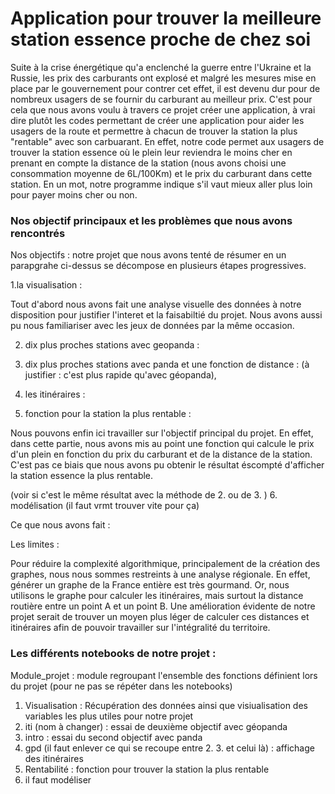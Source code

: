 # Application pour trouver la meilleure station essence proche de chez soi

Suite à la crise énergétique qu'a enclenché la guerre entre l'Ukraine et la Russie, les prix des carburants ont explosé et malgré les mesures mise en place par le gouvernement pour contrer cet effet, il est devenu dur pour de nombreux usagers de se fournir du carburant au meilleur prix.
C'est pour cela que nous avons voulu à travers ce projet créer une application, à vrai dire plutôt les codes permettant de créer une application pour aider les usagers de la route et permettre à chacun de trouver la station la plus "rentable" avec son carbuarant. En effet, notre code permet aux usagers de trouver la station essence où le plein leur reviendra le moins cher en prenant en compte la distance de la station (nous avons choisi une consommation moyenne de 6L/100Km) et le prix du carburant dans cette station. En un mot, notre programme indique s'il vaut mieux aller plus loin pour payer moins cher ou non.  

### Nos objectif principaux et les problèmes que nous avons rencontrés

Nos objectifs : notre projet que nous avons tenté de résumer en un parapgrahe ci-dessus se décompose en plusieurs étapes progressives. 

1.la visualisation : 

Tout d'abord nous avons fait une analyse visuelle des données à notre disposition pour justifier l'interet et la faisabiltié du projet. Nous avons aussi pu nous familiariser avec les jeux de données par la même occasion.

2. dix plus proches stations avec geopanda :

3. dix plus proches stations avec panda et une fonction de distance : (à justifier : c'est plus rapide qu'avec géopanda), 

4. les itinéraires : 

5. fonction pour la station la plus rentable : 

Nous pouvons enfin ici travailler sur l'objectif principal du projet. En effet, dans cette partie, nous avons mis au point une fonction qui calcule le prix d'un plein en fonction du prix du carburant et de la distance de la station. C'est pas ce biais que nous avons pu obtenir le résultat éscompté d'afficher la station essence la plus rentable. 
 
(voir si c'est le même résultat avec la méthode de 2. ou de 3. ) 6. modélisation (il faut vrmt trouver vite pour ça)

Ce que nous avons fait :



Les limites : 

Pour réduire la complexité algorithmique, principalement de la création des graphes, nous nous sommes restreints à une analyse régionale. En effet, générer un graphe de la France entière est très gourmand. Or, nous utilisons le graphe pour calculer les itinéraires, mais surtout la distance routière entre un point A et un point B. Une amélioration évidente de notre projet serait de trouver un moyen plus léger de calculer ces distances et itinéraires afin de pouvoir travailler sur l'intégralité du territoire. 

### Les différents notebooks de notre projet :

Module_projet : module regroupant l'ensemble des fonctions définient lors du projet (pour ne pas se répéter dans les notebooks)

1. Visualisation : Récupération des données ainsi que visiualisation des variables les plus utiles pour notre projet 
2. iti (nom à changer) : essai de deuxième objectif avec géopanda
3. intro : essai du second objectif avec panda 
4. gpd (il faut enlever ce qui se recoupe entre 2. 3. et celui là) : affichage des itinéraires 
5. Rentabilité : fonction pour trouver la station la plus rentable 
6. il faut modéliser

